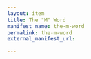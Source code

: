 ```yaml
---
layout: item
title: The "M" Word
manifest_name: the-m-word
permalink: the-m-word
external_manifest_url: 

---
```

<!-- Add an essay or interpretive material below this line,
using HTML or markdown.  Do not modify this file above this line -->
